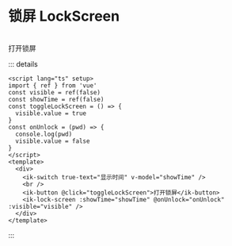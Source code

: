 # 锁屏 LockScreen

<div>
  <ik-switch true-text="显示时间" v-model="showTime" />
  <br />
  <ik-button @click="toggleLockScreen">打开锁屏</ik-button>
  <ik-lock-screen :showTime="showTime" @onUnlock="onUnlock" :visible="visible" />
</div>

::: details

```vue
<script lang="ts" setup>
import { ref } from 'vue'
const visible = ref(false)
const showTime = ref(false)
const toggleLockScreen = () => {
  visible.value = true
}
const onUnlock = (pwd) => {
  console.log(pwd)
  visible.value = false
}
</script>
<template>
  <div>
    <ik-switch true-text="显示时间" v-model="showTime" />
    <br />
    <ik-button @click="toggleLockScreen">打开锁屏</ik-button>
    <ik-lock-screen :showTime="showTime" @onUnlock="onUnlock" :visible="visible" />
  </div>
</template>
```

:::

<script lang="ts" setup>
import { ref } from 'vue'
const visible = ref(false)
const showTime = ref(false)
const toggleLockScreen = () => {
  visible.value = true
}
const onUnlock = (pwd) => {
  console.log(pwd)
  visible.value = false
}
</script>
